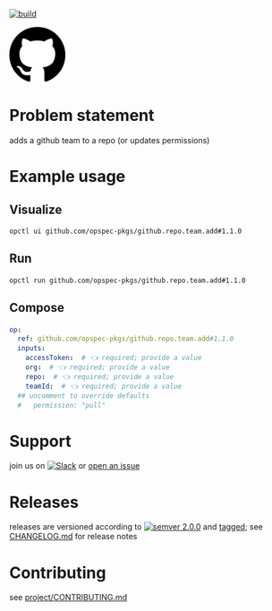 [![build](https://github.com/opspec-pkgs/github.repo.team.add/actions/workflows/build.yml/badge.svg)](https://github.com/opspec-pkgs/github.repo.team.add/actions/workflows/build.yml)


<img src="icon.svg" alt="icon" height="100px">

# Problem statement

adds a github team to a repo (or updates permissions)

# Example usage

## Visualize

```shell
opctl ui github.com/opspec-pkgs/github.repo.team.add#1.1.0
```

## Run

```
opctl run github.com/opspec-pkgs/github.repo.team.add#1.1.0
```

## Compose

```yaml
op:
  ref: github.com/opspec-pkgs/github.repo.team.add#1.1.0
  inputs:
    accessToken:  # 👈 required; provide a value
    org:  # 👈 required; provide a value
    repo:  # 👈 required; provide a value
    teamId:  # 👈 required; provide a value
  ## uncomment to override defaults
  #   permission: "pull"
```

# Support

join us on
[![Slack](https://img.shields.io/badge/slack-opctl-E01563.svg)](https://join.slack.com/t/opctl/shared_invite/zt-51zodvjn-Ul_UXfkhqYLWZPQTvNPp5w)
or
[open an issue](https://github.com/opspec-pkgs/github.repo.team.add/issues)

# Releases

releases are versioned according to
[![semver 2.0.0](https://img.shields.io/badge/semver-2.0.0-brightgreen.svg)](http://semver.org/spec/v2.0.0.html)
and [tagged](https://git-scm.com/book/en/v2/Git-Basics-Tagging); see
[CHANGELOG.md](CHANGELOG.md) for release notes

# Contributing

see
[project/CONTRIBUTING.md](https://github.com/opspec-pkgs/project/blob/main/CONTRIBUTING.md)
